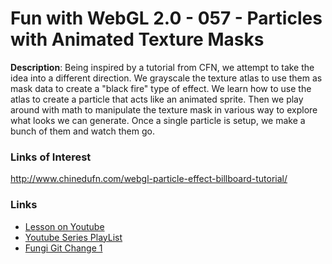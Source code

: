 # Fun with WebGL 2.0 - 057 - Particles with Animated Texture Masks
**Description**:
Being inspired by a tutorial from CFN, we attempt to take the idea into a different direction. We grayscale the texture atlas to use them as mask data to create a "black fire" type of effect. We learn how to use the atlas to create a particle that acts like an animated sprite. Then we play around with math to manipulate the texture mask in various way to explore what looks we can generate. Once a single particle is setup, we make a bunch of them and watch them go.

### Links of Interest
http://www.chinedufn.com/webgl-particle-effect-billboard-tutorial/

### Links
* [Lesson on Youtube](https://youtu.be/0vdWRvs2i-8)
* [Youtube Series PlayList](https://www.youtube.com/playlist?list=PLMinhigDWz6emRKVkVIEAaePW7vtIkaIF)
* [Fungi Git Change 1](https://github.com/sketchpunk/FunWithWebGL2/commit/a68c600abb805422bb8d5ac85d99182b7932fdad)
